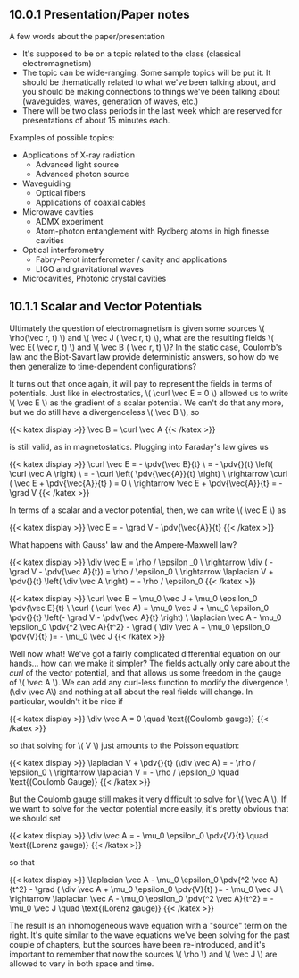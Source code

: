 ## 10.0.1 Presentation/Paper notes

A few words about the paper/presentation

 - It's supposed to be on a topic related to the class (classical electromagnetism)
 - The topic can be wide-ranging. Some sample topics will be put it. It should be thematically related to what we've been talking about, and you should be making connections to things we've been talking about (waveguides, waves, generation of waves, etc.)
 - There will be two class periods in the last week which are reserved for presentations of about 15 minutes each.

Examples of possible topics:

 - Applications of X-ray radiation
     - Advanced light source
     - Advanced photon source
 - Waveguiding
     - Optical fibers
     - Applications of coaxial cables
 - Microwave cavities
     - ADMX experiment
     - Atom-photon entanglement with Rydberg atoms in high finesse cavities
 - Optical interferometry
     - Fabry-Perot interferometer / cavity and applications
     - LIGO and gravitational waves
 - Microcavities, Photonic crystal cavities


## 10.1.1 Scalar and Vector Potentials

Ultimately the question of electromagnetism is given some sources \\( \rho(\vec r, t) \\) and \\( \vec J ( \vec r, t) \\), what are the resulting fields \\( \vec E( \vec r, t) \\) and \\( \vec B ( \vec r, t) \\)? In the static case, Coulomb's law and the Biot-Savart law provide deterministic answers, so how do we then generalize to time-dependent configurations?

It turns out that once again, it will pay to represent the fields in terms of potentials. Just like in electrostatics, \\( \curl \vec E = 0 \\) allowed us to write \\( \vec E \\) as the gradient of a scalar potential. We can't do that any more, but we do still have a divergenceless \\( \vec B \\), so 

{{< katex display >}}
\vec B = \curl \vec A
{{< /katex >}}

is still valid, as in magnetostatics. Plugging into Faraday's law gives us

{{< katex display >}}
\curl \vec E = - \pdv{\vec B}{t} \\
= - \pdv{}{t} \left( \curl \vec A \right) \\
= - \curl \left( \pdv{\vec{A}}{t} \right) \\
\rightarrow \curl ( \vec E + \pdv{\vec{A}}{t} ) = 0 \\
\rightarrow \vec E + \pdv{\vec{A}}{t} = - \grad V
{{< /katex >}}


In terms of a scalar and a vector potential, then, we can write \\( \vec E \\) as

{{< katex display >}}
\vec E = - \grad V - \pdv{\vec{A}}{t}
{{< /katex >}}


What happens with Gauss' law and the Ampere-Maxwell law?

{{< katex display >}}
\div \vec E = \rho / \epsilon _0 \\
\rightarrow \div ( - \grad V - \pdv{\vec A}{t}) = \rho / \epsilon_0 \\
\rightarrow \laplacian V + \pdv{}{t} \left( \div \vec A \right) = - \rho / \epsilon_0
{{< /katex >}}



{{< katex display >}}
\curl \vec B = \mu_0 \vec J + \mu_0 \epsilon_0 \pdv{\vec E}{t} \\
\curl ( \curl \vec A) = \mu_0 \vec J + \mu_0 \epsilon_0 \pdv{}{t} \left(- \grad V - \pdv{\vec A}{t} \right) \\
\laplacian \vec A - \mu_0 \epsilon_0 \pdv{^2 \vec A}{t^2} - \grad ( \div \vec A + \mu_0 \epsilon_0 \pdv{V}{t} )= - \mu_0 \vec J
{{< /katex >}}


Well now what! We've got a fairly complicated differential equation on our hands... how can we make it simpler? The fields actually only care about the _curl_ of the vector potential, and that allows us some freedom in the gauge of \\( \vec A \\). We can add any curl-less function to modify the divergence \\(\div \vec A\\) and nothing at all about the real fields will change. In particular, wouldn't it be nice if

{{< katex display >}}
\div \vec A = 0 \quad \text{(Coulomb gauge)}
{{< /katex >}}


so that solving for \\( V \\) just amounts to the Poisson equation:


{{< katex display >}}
\laplacian V + \pdv{}{t} (\div \vec A) = - \rho / \epsilon_0 \\
\rightarrow \laplacian V = - \rho / \epsilon_0 \quad \text{(Coulomb Gauge)}
{{< /katex >}}


But the Coulomb gauge still makes it very difficult to solve for \\( \vec A \\). If we want to solve for the vector potential more easily, it's pretty obvious that we should set


{{< katex display >}}
\div \vec A = - \mu_0 \epsilon_0 \pdv{V}{t} \quad \text{(Lorenz gauge)}
{{< /katex >}}


so that

{{< katex display >}}
\laplacian \vec A - \mu_0 \epsilon_0 \pdv{^2 \vec A}{t^2} - \grad ( \div \vec A + \mu_0 \epsilon_0 \pdv{V}{t} )= - \mu_0 \vec J \\
\rightarrow \laplacian \vec A - \mu_0 \epsilon_0 \pdv{^2 \vec A}{t^2} = - \mu_0 \vec J \quad \text{(Lorenz gauge)}
{{< /katex >}}


The result is an inhomogeneous wave equation with a "source" term on the right. It's quite similar to the wave equations we've been solving for the past couple of chapters, but the sources have been re-introduced, and it's important to remember that now the sources \\( \rho \\) and \\( \vec J \\) are allowed to vary in both space and time.
